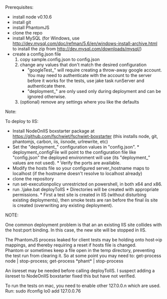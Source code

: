Prerequisites:

* install node v0.10.6
* install git
* install PhantomJS
* clone the repo
* install MySQL (for Windows, use http://dev.mysql.com/doc/refman/5.6/en/windows-install-archive.html to install the zip from http://dev.mysql.com/downloads/mysql/)
* create a config.json file
    1.  copy sample.config.json to config.json
    2.  change any values that don't match the desired configuration
        * "googleTest_" will require creating a throw-away google account.  You may need to authenticate with the account to the 
        server before it works for the tests, use jake task runServer and authenticate there.
        * "deployment_" are only used only during deployment and can be ignored otherwise.
    3.  (optional) remove any settings where you like the defaults

Note:

To deploy to IIS:

  *  Install NodeOnIIS boxstarter package at https://github.com/fschwiet/fschwiet-boxstarter (this installs node, git, phantomjs, carbon, iis, iisnode, urlrewrite, etc)
  *  Set the "deployment_" configuration values in "config.json".
    * deployment_configFile will point to the configuration file like "config.json" the deployed environment will use (its "deployment_" values are not used).
    * Verify the ports are available.
  *  Modify the hosts file so your configured server_hostname maps to localhost (if the hostname doesn't resolve to localhost already)
  *  clone the repository
  *  run set-executionpolicy unrestricted on powershell, in both x64 and x86.
  *  run .\jake.bat deployToIIS
    *  Directories will be created with appropriate permissions.
    *  First a test site is created in IIS (without disturbing existing deployments), then smoke tests are ran before the final iis site is created (overwriting any existing deployment).


NOTE: 

One common deployment problem is that an an existing IIS site collides with the host:port binding.  In this case, the new site will be stopped in IIS.

The PhantomJS process leaked for client tests may be holding onto host->ip mappings, and thereby requiring a reset if hosts file is changed.  
Phantom or sometimes keep a file open in the temp directory, preventing the test run from clearing it.
So at some point you may need to: get-process node | stop-process; get-process \*phant\* | stop-process

An iisreset may be needed before calling deployToIIS.  I suspect adding a iisreset to NodeOnIIS boxstarter fixed this but have not verified.

To run the tests on mac, you need to enable other 127.0.0.n which are used.  Run:
  sudo ifconfig lo0 add 127.0.0.76

